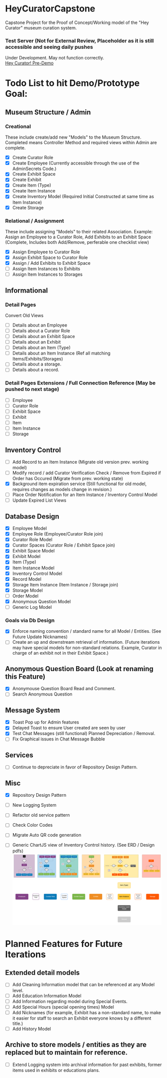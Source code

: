 # HeyCuratorCapstone
Capstone Project for the Proof of Concept/Working model of the "Hey Curator" museum curation system.


### Test Server (Not for External Review, Placeholder as it is still accessible and seeing daily pushes
Under Development. May not function correctly.  
[Hey Curator! Pre-Demo](https://timherron.dev/heycurator)



# Todo List to hit Demo/Prototype Goal:

## Museum Structure / Admin
### Creational
These include create/add new "Models" to the Museum Structure.  
Completed means Controller Method and required views within Admin are complete.
- [x] Create Curator Role
- [x] Create Employee (Currently accessible through the use of the AdminSecrets Code.)
- [x] Create Exhibit Space
- [x] Create Exhibit
- [x] Create Item (Type)
- [x] Create Item Instance
- [x] Create Inventory Model (Required Initial Constructed at same time as Item Instance)
- [x] Create Storage
### Relational / Assignment
These include assigning "Models" to their related Association.
Example: Assign an Employee to a Curator Role, Add Exhibits to an Exhibit Space  
(Complete, Includes both Add/Remove, perferable one checklist view)
- [x] Assign Employee to Curator Role 
- [x] Assign Exhibit Space to Curator Role
- [x] Assign / Add Exhibits to Exhibit Space
- [ ] Assign Item Instances to Exhibits
- [ ] Assign Item Instances to Storages
## Informational
### Detail Pages
Convert Old Views
- [ ] Details about an Employee
- [ ] Details about a Curator Role
- [ ] Details about an Exhibit Space
- [ ] Details about an Exhibit
- [ ] Details about an Item (Type)
- [ ] Details about an Item Instance (Ref all matching Items/Exhibits/Storages)
- [ ] Details about a storage.
- [ ] Details about a record.
### Detail Pages Extensions / Full Connection Reference (May be pushed to next stage)
- [ ] Employee 
- [ ] Curator Role
- [ ] Exhibit Space
- [ ] Exhibit
- [ ] Item
- [ ] Item Instance
- [ ] Storage
## Inventory Control
- [ ] Add Record to an Item Instance (Migrate old version prev. working model)
- [ ] Modify record / add Curator Verification Check / Remove from Expired if Order has Occured (Migrate from prev. working state)
- [x] Background item expiration service (Still functional for old model, requires changes as models change in revision.) 
- [ ] Place Order Notification for an Item Instance / Inventory Control Model
- [ ] Update Expired List Views
## Database Design
- [x] Employee Model
- [x] Employee Role (Employee/Curator Role join)
- [x] Curator Role Model
- [x] Curator Spaces (Curator Role / Exhibit Space join)
- [x] Exhibit Space Model
- [x] Exhibit Model
- [x] Item (Type)
- [x] Item Instance Model
- [x] Inventory Control Model
- [x] Record Model
- [x] Storage Item Instance (Item Instance / Storage join)
- [x] Storage Model
- [ ] Order Model
- [x] Anonymous Question Model
- [ ] Generic Log Model
### Goals via Db Design
- [x] Enforce naming convention / standard name for all Model / Entities. (See Future Update Nicknames)
- [ ] Create an up and downstream retrieval of information. (Future iterations may have special models for non-standard relations. Example, Curator in charge of an exhibit not in their Exhibit Space.)
## Anonymous Question Board (Look at renaming this Feature)
- [x] Anonymouse Question Board Read and Comment. 
- [ ] Search Anonymous Question

## Message System
- [x] Toast Pop up for Admin features
- [x] Delayed Toast to ensure User created are seen by user
- [x] Test Chat Messages (still functional) Planned Depreciation / Removal.
- [ ] Fix Graphical issues in Chat Message Bubble

## Services
- [ ] Continue to depreciate in favor of Repository Design Pattern.

## Misc
- [x] Repository Design Pattern
- [ ] New Logging System
- [ ] Refactor old service pattern
- [ ] Check Color Codes
- [ ] Migrate Auto QR code generation
- [ ] Generic ChartJS view of Inventory Control history.
(See ERD / Design pdfs)
![Model Simple Layout Color Code](https://raw.githubusercontent.com/tmherron09/HeyCuratorCapstone/MVC_Switch/Model_SimpleLayout_ColorCode.png)
![ER Split Color Code](https://raw.githubusercontent.com/tmherron09/HeyCuratorCapstone/MVC_Switch/ER_Split_Color_Code.png)


# Planned Features for Future Iterations
## Extended detail models
- [ ] Add Cleaning Information model that can be referenced at any Model level.
- [ ] Add Education Information Model
- [ ] Add Information regarding model during Special Events.
- [ ] Add Special Hours (special opening times) Model
- [ ] Add Nicknames (for example, Exhibit has a non-standard name, to make it easier for staff to search an Exhibit everyone knows by a different title.)
- [ ] Add History Model
## Archive to store models / entities as they are replaced but to maintain for reference.
- [ ] Extend Logging system into archival information for past exhibits, former items used in exhibits or educations plans.
